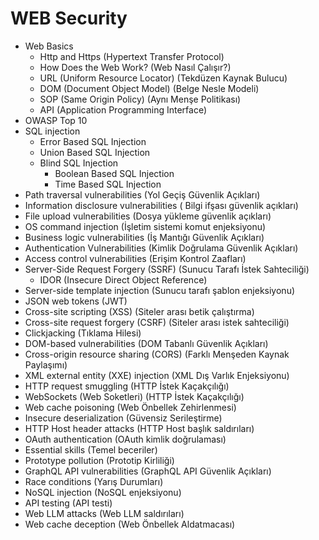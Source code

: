 # WEB Security

   - Web Basics 
      - Http and Https (Hypertext Transfer Protocol)
      - How Does the Web Work? (Web Nasıl Çalışır?)
      - URL (Uniform Resource Locator) (Tekdüzen Kaynak Bulucu)
      - DOM (Document Object Model) (Belge Nesle Modeli)
      - SOP (Same Origin Policy) (Aynı Menşe Politikası)
      - API (Application Programming Interface)
   - OWASP Top 10
   - SQL injection
      - Error Based SQL Injection
      - Union Based SQL Injection
      - Blind SQL Injection
         - Boolean Based SQL Injection
         - Time Based SQL Injection
   - Path traversal vulnerabilities (Yol Geçiş Güvenlik Açıkları)
   - Information disclosure vulnerabilities ( Bilgi ifşası güvenlik açıkları)
   - File upload vulnerabilities (Dosya yükleme güvenlik açıkları)
   - OS command injection (İşletim sistemi komut enjeksiyonu)
   - Business logic vulnerabilities (İş Mantığı Güvenlik Açıkları)
   - Authentication Vulnerabilities (Kimlik Doğrulama Güvenlik Açıkları)
   - Access control vulnerabilities (Erişim Kontrol Zaafları)
   - Server-Side Request Forgery (SSRF) (Sunucu Tarafı İstek Sahteciliği)
      - IDOR (Insecure Direct Object Reference)
   - Server-side template injection (Sunucu tarafı şablon enjeksiyonu)
   - JSON web tokens (JWT)
   - Cross-site scripting (XSS) (Siteler arası betik çalıştırma)
   - Cross-site request forgery (CSRF) (Siteler arası istek sahteciliği)
   - Clickjacking (Tıklama Hilesi)
   - DOM-based vulnerabilities (DOM Tabanlı Güvenlik Açıkları)
   - Cross-origin resource sharing (CORS) (Farklı Menşeden Kaynak Paylaşımı)
   - XML external entity (XXE) injection (XML Dış Varlık Enjeksiyonu)
   - HTTP request smuggling (HTTP İstek Kaçakçılığı)
   - WebSockets (Web Soketleri) (HTTP İstek Kaçakçılığı)
   - Web cache poisoning (Web Önbellek Zehirlenmesi)
   - Insecure deserialization (Güvensiz Serileştirme)
   - HTTP Host header attacks (HTTP Host başlık saldırıları)
   - OAuth authentication (OAuth kimlik doğrulaması)
   - Essential skills (Temel beceriler)
   - Prototype pollution (Prototip Kirliliği)
   - GraphQL API vulnerabilities (GraphQL API Güvenlik Açıkları)
   - Race conditions (Yarış Durumları)
   - NoSQL injection (NoSQL enjeksiyonu)
   - API testing (API testi)
   - Web LLM attacks (Web LLM saldırıları)
   - Web cache deception (Web Önbellek Aldatmacası)